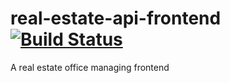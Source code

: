 real-estate-api-frontend [![Build Status](https://travis-ci.org/Ahimta/real-estate-api-frontend.svg?branch=master)](https://travis-ci.org/Ahimta/real-estate-api-frontend)
========================

A real estate office managing frontend
